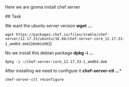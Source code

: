 Here we are gonna install chef server

## Task

We want the ubuntu server version **wget ...**

`wget https://packages.chef.io/files/stable/chef-server/12.17.33/ubuntu/16.04/chef-server-core_12.17.33-1_amd64.deb`{{execute}}

No we install this debian package **dpkg -i ...**

`dpkg -i ~/chef-server-core_12.17.33-1_amd64.deb`

After installing we need to configure it **chef-server-ctl ...***

`chef-server-ctl reconfigure`